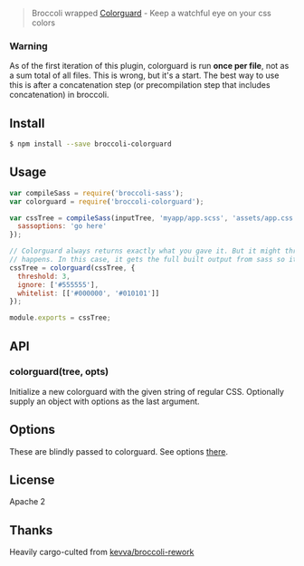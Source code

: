 > Broccoli wrapped [Colorguard](https://github.com/SlexAxton/css-colorguard) - Keep a watchful eye on your css colors

### Warning

As of the first iteration of this plugin, colorguard is run **once per file**, not as a sum total
of all files. This is wrong, but it's a start. The best way to use this is after a concatenation
step (or precompilation step that includes concatenation) in broccoli.

## Install

```bash
$ npm install --save broccoli-colorguard
```

## Usage

```js
var compileSass = require('broccoli-sass');
var colorguard = require('broccoli-colorguard');

var cssTree = compileSass(inputTree, 'myapp/app.scss', 'assets/app.css', {
  sassoptions: 'go here'
});

// Colorguard always returns exactly what you gave it. But it might throw errors before that
// happens. In this case, it gets the full built output from sass so it knows how to parse it.
cssTree = colorguard(cssTree, {
  threshold: 3,
  ignore: ['#555555'],
  whitelist: [['#000000', '#010101']]
});

module.exports = cssTree;
```

## API

### colorguard(tree, opts)

Initialize a new colorguard with the given string of regular CSS. Optionally supply
an object with options as the last argument.

## Options

These are blindly passed to colorguard. See options [there](https://github.com/SlexAxton/css-colorguard).

## License

Apache 2

## Thanks

Heavily cargo-culted from [kevva/broccoli-rework](https://github.com/kevva/broccoli-rework)
